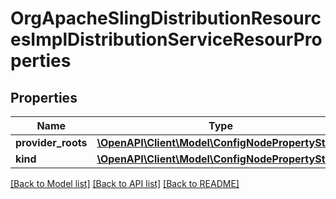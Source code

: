# OrgApacheSlingDistributionResourcesImplDistributionServiceResourProperties

## Properties
Name | Type | Description | Notes
------------ | ------------- | ------------- | -------------
**provider_roots** | [**\OpenAPI\Client\Model\ConfigNodePropertyString**](ConfigNodePropertyString.md) |  | [optional] 
**kind** | [**\OpenAPI\Client\Model\ConfigNodePropertyString**](ConfigNodePropertyString.md) |  | [optional] 

[[Back to Model list]](../README.md#documentation-for-models) [[Back to API list]](../README.md#documentation-for-api-endpoints) [[Back to README]](../README.md)



